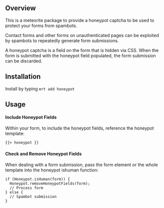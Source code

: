 ## Overview 

This is a meteorite package to provide a honeypot captcha to be used to protect your forms from spambots.

Contact forms and other forms on unauthenticated pages can be exploited by spambots to repeatedly generate form submissions.

A honeypot captcha is a field on the form that is hidden via CSS.  When the form is submitted with the honeypot field populated, the form submission can be discarded.

## Installation

Install by typing `mrt add honeypot`

## Usage

#### Include Honeypot Fields
Within your form, to include the honeypot fields, reference the honeypot template:

    {{> honeypot }}

#### Check and Remove Honeypot Fields

When dealing with a form submission, pass the form element or the whole template into the honeypot ishuman function:

    if (Honeypot.isHuman(form)) {
      Honeypot.removeHoneypotFields(form);
      // Process form
    } else {
      // Spambot submission
    }
    
